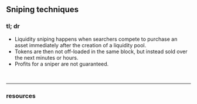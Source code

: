 ## Sniping techniques

### tl; dr

* Liquidity sniping happens when searchers compete to purchase an asset immediately after the creation of a liquidity pool. 
* Tokens are then not off-loaded in the same block, but instead sold over the next minutes or hours. 
* Profits for a sniper are not guaranteed.

<br>

---

### resources
